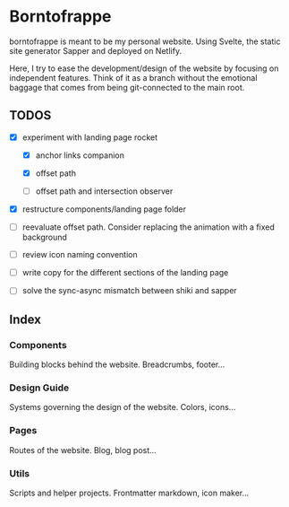 # Borntofrappe

borntofrappe is meant to be my personal website. Using Svelte, the static site generator Sapper and deployed on Netlify.

Here, I try to ease the development/design of the website by focusing on independent features. Think of it as a branch without the emotional baggage that comes from being git-connected to the main root.

## TODOS

- [x] experiment with landing page rocket

  - [x] anchor links companion

  - [x] offset path

  - [ ] offset path and intersection observer

- [x] restructure components/landing page folder

- [ ] reevaluate offset path. Consider replacing the animation with a fixed background

- [ ] review icon naming convention

- [ ] write copy for the different sections of the landing page

- [ ] solve the sync-async mismatch between shiki and sapper

## Index

### Components

Building blocks behind the website. Breadcrumbs, footer...

### Design Guide

Systems governing the design of the website. Colors, icons...

### Pages

Routes of the website. Blog, blog post...

### Utils

Scripts and helper projects. Frontmatter markdown, icon maker...
